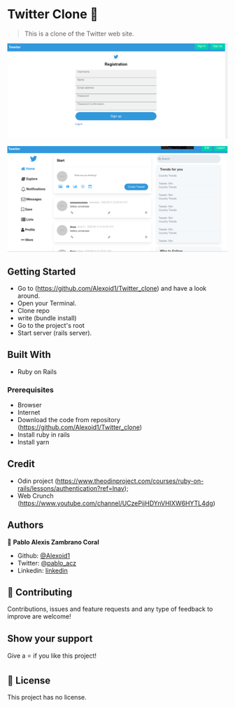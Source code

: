 

# Twitter Clone 🚀 

> This is a clone of the Twitter web site. 

![screenshot](./img/singup.png)

![screenshot](./img/dashboard.png)

## Getting Started
- Go to (https://github.com/Alexoid1/Twitter_clone) and have a look around.
- Open your Terminal.
- Clone repo
- write (bundle install)
- Go to the project's root
- Start server (rails server).



## Built With

- Ruby on Rails


### Prerequisites

- Browser
- Internet
- Download the code from repository (https://github.com/Alexoid1/Twitter_clone)
- Install ruby in rails
- Install yarn

## Credit

- Odin project (https://www.theodinproject.com/courses/ruby-on-rails/lessons/authentication?ref=lnav);
- Web Crunch (https://www.youtube.com/channel/UCzePijHDYnVHIXW6HYTL4dg)

## Authors


👤 **Pablo Alexis Zambrano Coral**

- Github: [@Alexoid1](https://github.com/Alexoid1)
- Twitter: [@pablo_acz](https://twitter.com/pablo_acz)
- Linkedin: [linkedin](https://www.linkedin.com/in/pablo-alexis-zambrano-coral-7a614a189/)



## 🤝 Contributing

Contributions, issues and feature requests and any type of feedback to improve are welcome!

## Show your support

Give a ⭐️ if you like this project!


## 📝 License

This project has no license.

